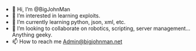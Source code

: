 - 👋 Hi, I’m @BigJohnMan
- 👀 I’m interested in learning exploits.
- 🌱 I’m currently learning python, json, xml, etc.
- 💞️ I’m looking to collaborate on robotics, scripting, server management... Anything geeky. 
- 📫 How to reach me Admin@bigjohnman.net



<!---
BigJohnMan/BigJohnMan is a ✨ special ✨ repository because its `README.md` (this file) appears on your GitHub profile.
You can click the Preview link to take a look at your changes.
--->

